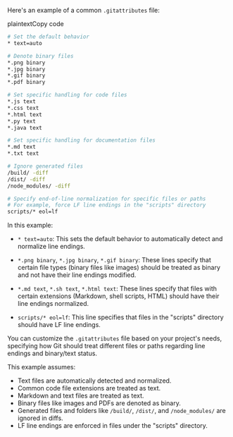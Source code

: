 Here's an example of a common `.gitattributes` file:

plaintextCopy code

``` bash
# Set the default behavior
* text=auto

# Denote binary files
*.png binary
*.jpg binary
*.gif binary
*.pdf binary

# Set specific handling for code files
*.js text
*.css text
*.html text
*.py text
*.java text

# Set specific handling for documentation files
*.md text
*.txt text

# Ignore generated files
/build/ -diff
/dist/ -diff
/node_modules/ -diff

# Specify end-of-line normalization for specific files or paths
# For example, force LF line endings in the "scripts" directory
scripts/* eol=lf
```

In this example:

- `* text=auto`: This sets the default behavior to automatically detect and normalize line endings.
    
- `*.png binary`, `*.jpg binary`, `*.gif binary`: These lines specify that certain file types (binary files like images) should be treated as binary and not have their line endings modified.
    
- `*.md text`, `*.sh text`, `*.html text`: These lines specify that files with certain extensions (Markdown, shell scripts, HTML) should have their line endings normalized.
    
- `scripts/* eol=lf`: This line specifies that files in the "scripts" directory should have LF line endings.
    

You can customize the `.gitattributes` file based on your project's needs, specifying how Git should treat different files or paths regarding line endings and binary/text status.

This example assumes:

- Text files are automatically detected and normalized.
- Common code file extensions are treated as text.
- Markdown and text files are treated as text.
- Binary files like images and PDFs are denoted as binary.
- Generated files and folders like `/build/`, `/dist/`, and `/node_modules/` are ignored in diffs.
- LF line endings are enforced in files under the "scripts" directory.

